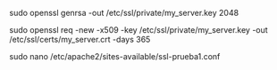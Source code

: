 sudo openssl genrsa -out /etc/ssl/private/my_server.key 2048


sudo openssl req -new -x509 -key /etc/ssl/private/my_server.key -out /etc/ssl/certs/my_server.crt -days 365


sudo nano /etc/apache2/sites-available/ssl-prueba1.conf
